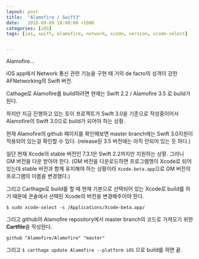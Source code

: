```yaml
---
layout: post
title:  "Alamofire / Swift3"
date:   2016-09-09 18:00:00 +1000
categories: [iOS]
tags: [ios, swift, alamofire, network, xcode, version, xcode-select]


---
```


Alamofire...

iOS app에서 Network 통신 관련 기능을 구현 때 거의 de facto의 성격이 강한 AFNetworking의 Swift 버전.

Cathage로 Alamofire를 build하려면 현재는 Swift 2.2 / Alamofire 3.5 로 build가 된다.

하지만 지금 진행하고 있는 토이 프로젝트가 Swift 3.0을 기준으로 작성중이어서 Alamofire의 Swift 3.0으로 build가 되어야 하는 상황.

현재 Alamofire의 github 페이지를 확인해보면 master branch에는 Swift 3.0지원이 적용되어 있는걸 확인할 수 있다. (release된 3.5 버전에는 아직 안되어 있는 듯 하다.)

일단 현재 Xcode의 stable 버전인 7.3.1은 Swift 2.2까지만 지원하는 상황. 그러니 GM 버전을 다운 받아야 한다. (GM 버전을 다운로드하면 프로그램명이 Xcode로 되어있는데 stable 버전과 함께 유지해야 하는 상황이라 `Xcode-beta.app`으로 GM 버전의 프로그램의 이름을 변경했다.)

그리고 Carthage로 build를 할 때 현재 기본으로 선택되어 있는 Xcode로 build를 하기 때문에 콘솔에서 선택된 Xcode의 버전을 변경해주어야 한다.

`$ sudo xcode-select -s /Applications/Xcode-beta.app/`

그리고 github의 Alamofire repository에서 master branch의 코드로 가져오기 위한 **Cartfile**을 작성한다.

`github "Alamofire/Alamofire" "master"`

그리고 `$ carthage update Alamofire --platform iOS` 으로 build를 하면 끝.